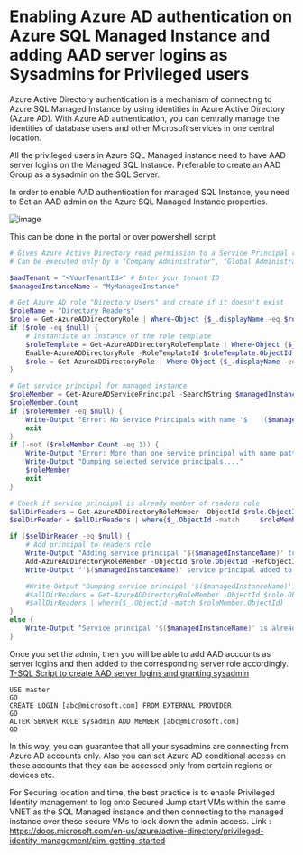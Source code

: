 # Enabling Azure AD authentication on Azure SQL Managed Instance and adding AAD server logins as Sysadmins for Privileged users

Azure Active Directory authentication is a mechanism of connecting to Azure SQL Managed Instance by using identities in Azure Active Directory (Azure AD). With Azure AD authentication, you can centrally manage the identities of database users and other Microsoft services in one central location.

All the privileged users in Azure SQL Managed instance need to have AAD server logins on the Managed SQL Instance. Preferable to create an AAD Group as a sysadmin on the SQL Server.

In order to enable AAD authentication for managed SQL Instance, you need to Set an AAD admin on the Azure SQL Managed Instance properties. 

![image](https://user-images.githubusercontent.com/22504173/75589234-403b6180-5a48-11ea-9ecb-051c514f0311.png)

This can be done in the portal or over powershell script

```Powershell
# Gives Azure Active Directory read permission to a Service Principal representing the managed instance.
# Can be executed only by a "Company Administrator", "Global Administrator", or "Privileged Role Administrator" type of user.

$aadTenant = "<YourTenantId>" # Enter your tenant ID
$managedInstanceName = "MyManagedInstance"

# Get Azure AD role "Directory Users" and create if it doesn't exist
$roleName = "Directory Readers"
$role = Get-AzureADDirectoryRole | Where-Object {$_.displayName -eq $roleName}
if ($role -eq $null) {
    # Instantiate an instance of the role template
    $roleTemplate = Get-AzureADDirectoryRoleTemplate | Where-Object {$_.displayName -eq $roleName}
    Enable-AzureADDirectoryRole -RoleTemplateId $roleTemplate.ObjectId
    $role = Get-AzureADDirectoryRole | Where-Object {$_.displayName -eq $roleName}
}

# Get service principal for managed instance
$roleMember = Get-AzureADServicePrincipal -SearchString $managedInstanceName
$roleMember.Count
if ($roleMember -eq $null) {
    Write-Output "Error: No Service Principals with name '$    ($managedInstanceName)', make sure that managedInstanceName parameter was     entered correctly."
    exit
}
if (-not ($roleMember.Count -eq 1)) {
    Write-Output "Error: More than one service principal with name pattern '$    ($managedInstanceName)'"
    Write-Output "Dumping selected service principals...."
    $roleMember
    exit
}

# Check if service principal is already member of readers role
$allDirReaders = Get-AzureADDirectoryRoleMember -ObjectId $role.ObjectId
$selDirReader = $allDirReaders | where{$_.ObjectId -match     $roleMember.ObjectId}

if ($selDirReader -eq $null) {
    # Add principal to readers role
    Write-Output "Adding service principal '$($managedInstanceName)' to     'Directory Readers' role'..."
    Add-AzureADDirectoryRoleMember -ObjectId $role.ObjectId -RefObjectId     $roleMember.ObjectId
    Write-Output "'$($managedInstanceName)' service principal added to     'Directory Readers' role'..."

    #Write-Output "Dumping service principal '$($managedInstanceName)':"
    #$allDirReaders = Get-AzureADDirectoryRoleMember -ObjectId $role.ObjectId
    #$allDirReaders | where{$_.ObjectId -match $roleMember.ObjectId}
}
else {
    Write-Output "Service principal '$($managedInstanceName)' is already     member of 'Directory Readers' role'."
}

```

Once you set the admin, then you will be able to add AAD accounts as server logins and then added to the corresponding server role accordingly.
 [T-SQL Script to create AAD server logins and granting sysadmin](https://github.com/raghavender7/Prevent-Data-Exfiltration-in-Azure-SQL-Managed-Instance/blob/master/PrivilegedAdmin.sql)

```TSQL
USE master
GO
CREATE LOGIN [abc@microsoft.com] FROM EXTERNAL PROVIDER
GO
ALTER SERVER ROLE sysadmin ADD MEMBER [abc@microsoft.com]
GO

```


In this way, you can guarantee that all your sysadmins are connecting from Azure AD accounts only. Also you can set Azure AD conditional access on these accounts that they can be accessed only from certain regions or devices etc.

For Securing location and time, the best practice is to enable Privileged Identity management to log onto Secured Jump start VMs within the same VNET as the SQL Managed instance and then connecting to the managed instance over these secure VMs to lock down the admin access. Link : https://docs.microsoft.com/en-us/azure/active-directory/privileged-identity-management/pim-getting-started


 
